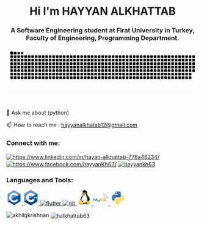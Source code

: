 <h1 align="center">Hi I'm HAYYAN ALKHATTAB</h1>
<h3 align="center">A Software Engineering student at Firat University in Turkey, Faculty of Engineering, Programming Department.</h3>
<!-- <div align=center>
    <img src="https://raw.githubusercontent.com/AhmedFathyDev/AhmedFathyDev/main/GitHub.png" alt="GitHub Octocat Drinking a Cup of Coffee" height="200">
</div> -->

<p align="center">
  <img  src="https://raw.githubusercontent.com/Elanza-48/Elanza-48/main/resources/img/github-contribution-grid-snake.svg"
    alt="example" />
</p>

<!-- RAINBOW LINE TOP -->
<!--<img src="https://github.com/AnderMendoza/AnderMendoza/raw/main/assets/line-neon.gif" width="100%"> -->

<!-- GIF HEADER -->
<!--<img src="https://github.com/AnderMendoza/AnderMendoza/raw/main/assets/banner-header.gif"> -->

<br> <br>
💬 Ask me about (python)

📫 How to reach me : hayyanalkhatab12@gmail.com
<br>
<h3 align="left">Connect with me:</h3>
<p align="left">
<a href="https://linkedin.com/in/in/hayan-alkhattab-778a48234" target="blank"><img align="center"
    src="https://raw.githubusercontent.com/rahuldkjain/github-profile-readme-generator/master/src/images/icons/Social/linked-in-alt.svg" alt="https://www.linkedin.com/in/hayan-alkhattab-778a48234/" height="30" width="40" /></a>
<a href="https://fb.com/https://www.facebook.com/hayyankh63" target="blank"><img align="center"
     src="https://raw.githubusercontent.com/rahuldkjain/github-profile-readme-generator/master/src/images/icons/Social/facebook.svg" alt="https://www.facebook.com/hayyanKh63/" height="30" width="40" /></a>
<a href="https://instagram.com/hayyankh63" target="blank"><img align="center" src="https://raw.githubusercontent.com/rahuldkjain/github-profile-readme-generator/master/src/images/icons/Social/instagram.svg" alt="hayyankh63" height="30" width="40" /></a>
</p>

<h3 align="left">Languages and Tools:</h3>
<p align="left"> <a href="https://www.cprogramming.com/" target="_blank" rel="noreferrer"> <img src="https://raw.githubusercontent.com/devicons/devicon/master/icons/c/c-original.svg" alt="c" width="40" height="40"/> </a> <a href="https://www.w3schools.com/cpp/" target="_blank" rel="noreferrer"> <img src="https://raw.githubusercontent.com/devicons/devicon/master/icons/cplusplus/cplusplus-original.svg" alt="cplusplus" width="40" height="40"/> </a> <a href="https://flutter.dev" target="_blank" rel="noreferrer"> <img src="https://www.vectorlogo.zone/logos/flutterio/flutterio-icon.svg" alt="flutter" width="40" height="40"/> </a> <a href="https://git-scm.com/" target="_blank" rel="noreferrer"> <img src="https://www.vectorlogo.zone/logos/git-scm/git-scm-icon.svg" alt="git" width="40" height="40"/> </a> <a href="https://www.linux.org/" target="_blank" rel="noreferrer"> <img src="https://raw.githubusercontent.com/devicons/devicon/master/icons/linux/linux-original.svg" alt="linux" width="40" height="40"/> </a> <a href="https://www.mysql.com/" target="_blank" rel="noreferrer"> <img src="https://raw.githubusercontent.com/devicons/devicon/master/icons/mysql/mysql-original-wordmark.svg" alt="mysql" width="40" height="40"/> </a> <a href="https://www.python.org" target="_blank" rel="noreferrer"> <img src="https://raw.githubusercontent.com/devicons/devicon/master/icons/python/python-original.svg" alt="python" width="40" height="40"/> </a> </p>


<!-- <p>&nbsp;<img align="center" src="https://github-readme-stats.vercel.app/api?username=halkhattab63&show_icons=true&locale=en&&layout=compact" alt="halkhattab63" /></p> -->

<p><img align="left" src="https://github-readme-stats.vercel.app/api/top-langs/?username=halkhattab63&layout=compact&hide=html" alt="akhilgkrishnan" /></p>
<p>&nbsp;<img align="center" src="https://github-readme-streak-stats.herokuapp.com/?user=halkhattab63&" alt="halkhattab63" /></p> 



